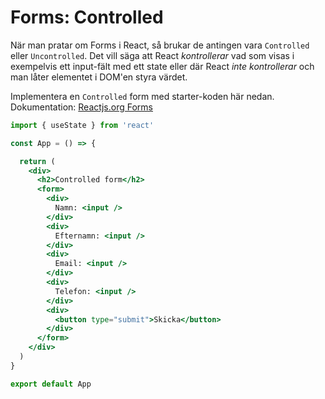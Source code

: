 # Forms: Controlled

När man pratar om Forms i React, så brukar de antingen vara `Controlled` eller `Uncontrolled`. Det vill säga att React *kontrollerar* vad som visas i exempelvis ett input-fält med ett state eller där React *inte kontrollerar* och man låter elementet i DOM'en styra värdet. 

Implementera en `Controlled` form med starter-koden här nedan. Dokumentation: [Reactjs.org Forms](https://reactjs.org/docs/forms.html)

```jsx
import { useState } from 'react'

const App = () => {

  return (
    <div>
      <h2>Controlled form</h2>
      <form>
        <div>
          Namn: <input />
        </div>
        <div>
          Efternamn: <input />
        </div>
        <div>
          Email: <input />
        </div>
        <div>
          Telefon: <input />
        </div>
        <div>
          <button type="submit">Skicka</button>
        </div>
      </form>
    </div>
  )
}

export default App
```
